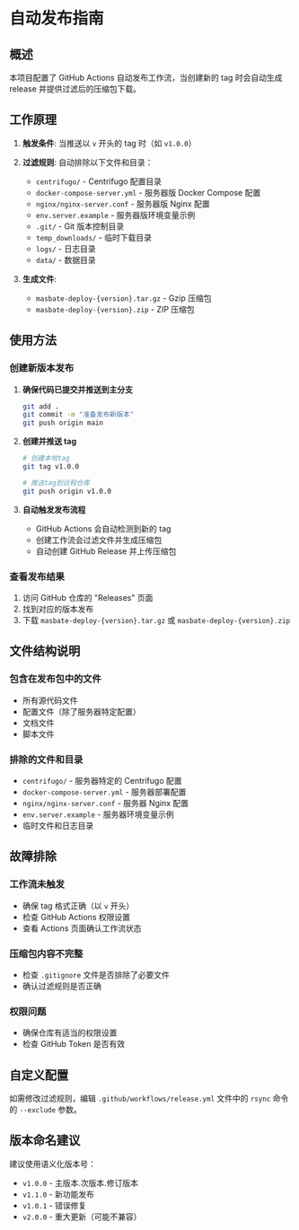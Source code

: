 # 自动发布指南

## 概述

本项目配置了 GitHub Actions 自动发布工作流，当创建新的 tag 时会自动生成 release 并提供过滤后的压缩包下载。

## 工作原理

1. **触发条件**: 当推送以 `v` 开头的 tag 时（如 `v1.0.0`）
2. **过滤规则**: 自动排除以下文件和目录：

   - `centrifugo/` - Centrifugo 配置目录
   - `docker-compose-server.yml` - 服务器版 Docker Compose 配置
   - `nginx/nginx-server.conf` - 服务器版 Nginx 配置
   - `env.server.example` - 服务器版环境变量示例
   - `.git/` - Git 版本控制目录
   - `temp_downloads/` - 临时下载目录
   - `logs/` - 日志目录
   - `data/` - 数据目录

3. **生成文件**:
   - `masbate-deploy-{version}.tar.gz` - Gzip 压缩包
   - `masbate-deploy-{version}.zip` - ZIP 压缩包

## 使用方法

### 创建新版本发布

1. **确保代码已提交并推送到主分支**

   ```bash
   git add .
   git commit -m "准备发布新版本"
   git push origin main
   ```

2. **创建并推送 tag**

   ```bash
   # 创建本地tag
   git tag v1.0.0

   # 推送tag到远程仓库
   git push origin v1.0.0
   ```

3. **自动触发发布流程**
   - GitHub Actions 会自动检测到新的 tag
   - 创建工作流会过滤文件并生成压缩包
   - 自动创建 GitHub Release 并上传压缩包

### 查看发布结果

1. 访问 GitHub 仓库的 "Releases" 页面
2. 找到对应的版本发布
3. 下载 `masbate-deploy-{version}.tar.gz` 或 `masbate-deploy-{version}.zip`

## 文件结构说明

### 包含在发布包中的文件

- 所有源代码文件
- 配置文件（除了服务器特定配置）
- 文档文件
- 脚本文件

### 排除的文件和目录

- `centrifugo/` - 服务器特定的 Centrifugo 配置
- `docker-compose-server.yml` - 服务器部署配置
- `nginx/nginx-server.conf` - 服务器 Nginx 配置
- `env.server.example` - 服务器环境变量示例
- 临时文件和日志目录

## 故障排除

### 工作流未触发

- 确保 tag 格式正确（以 `v` 开头）
- 检查 GitHub Actions 权限设置
- 查看 Actions 页面确认工作流状态

### 压缩包内容不完整

- 检查 `.gitignore` 文件是否排除了必要文件
- 确认过滤规则是否正确

### 权限问题

- 确保仓库有适当的权限设置
- 检查 GitHub Token 是否有效

## 自定义配置

如需修改过滤规则，编辑 `.github/workflows/release.yml` 文件中的 `rsync` 命令的 `--exclude` 参数。

## 版本命名建议

建议使用语义化版本号：

- `v1.0.0` - 主版本.次版本.修订版本
- `v1.1.0` - 新功能发布
- `v1.0.1` - 错误修复
- `v2.0.0` - 重大更新（可能不兼容）
